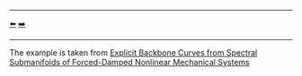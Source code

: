 ***
[⬅️](../025/README.md "Previous example")
[➡️](../027/README.md "Next example")
***

The example is taken from [Explicit Backbone Curves from Spectral Submanifolds of Forced-Damped Nonlinear Mechanical Systems](https://doi.org/10.1098/rspa.2018.0083)
